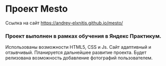 # Проект Mesto 

Ссылка на сайт <https://andrey-elxnitis.github.io/mesto/>

### Проект выполнен в рамках обучения в Яндекс Практикум.
Использованы возможности HTML5, CSS и Js. Сайт адаптивный и отзывчивый.
Планируется дальнейшее развитие проекта. Будет релизована возможность добавление фотографий пользователем.
